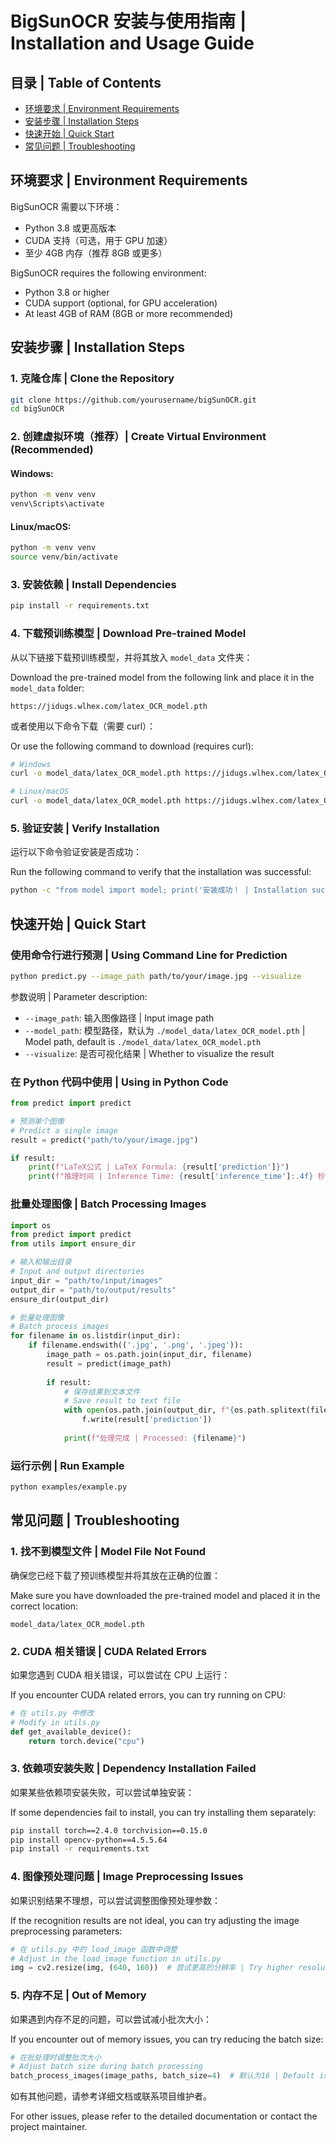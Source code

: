 # BigSunOCR 安装与使用指南 | Installation and Usage Guide

## 目录 | Table of Contents

- [环境要求 | Environment Requirements](#环境要求--environment-requirements)
- [安装步骤 | Installation Steps](#安装步骤--installation-steps)
- [快速开始 | Quick Start](#快速开始--quick-start)
- [常见问题 | Troubleshooting](#常见问题--troubleshooting)

## 环境要求 | Environment Requirements

BigSunOCR 需要以下环境：

- Python 3.8 或更高版本
- CUDA 支持（可选，用于 GPU 加速）
- 至少 4GB 内存（推荐 8GB 或更多）

BigSunOCR requires the following environment:

- Python 3.8 or higher
- CUDA support (optional, for GPU acceleration)
- At least 4GB of RAM (8GB or more recommended)

## 安装步骤 | Installation Steps

### 1. 克隆仓库 | Clone the Repository

```bash
git clone https://github.com/yourusername/bigSunOCR.git
cd bigSunOCR
```

### 2. 创建虚拟环境（推荐）| Create Virtual Environment (Recommended)

#### Windows:

```bash
python -m venv venv
venv\Scripts\activate
```

#### Linux/macOS:

```bash
python -m venv venv
source venv/bin/activate
```

### 3. 安装依赖 | Install Dependencies

```bash
pip install -r requirements.txt
```

### 4. 下载预训练模型 | Download Pre-trained Model

从以下链接下载预训练模型，并将其放入 `model_data` 文件夹：

Download the pre-trained model from the following link and place it in the `model_data` folder:

```
https://jidugs.wlhex.com/latex_OCR_model.pth
```

或者使用以下命令下载（需要 curl）：

Or use the following command to download (requires curl):

```bash
# Windows
curl -o model_data/latex_OCR_model.pth https://jidugs.wlhex.com/latex_OCR_model.pth

# Linux/macOS
curl -o model_data/latex_OCR_model.pth https://jidugs.wlhex.com/latex_OCR_model.pth
```

### 5. 验证安装 | Verify Installation

运行以下命令验证安装是否成功：

Run the following command to verify that the installation was successful:

```bash
python -c "from model import model; print('安装成功！ | Installation successful!')"
```

## 快速开始 | Quick Start

### 使用命令行进行预测 | Using Command Line for Prediction

```bash
python predict.py --image_path path/to/your/image.jpg --visualize
```

参数说明 | Parameter description:
- `--image_path`: 输入图像路径 | Input image path
- `--model_path`: 模型路径，默认为 `./model_data/latex_OCR_model.pth` | Model path, default is `./model_data/latex_OCR_model.pth`
- `--visualize`: 是否可视化结果 | Whether to visualize the result

### 在 Python 代码中使用 | Using in Python Code

```python
from predict import predict

# 预测单个图像
# Predict a single image
result = predict("path/to/your/image.jpg")

if result:
    print(f"LaTeX公式 | LaTeX Formula: {result['prediction']}")
    print(f"推理时间 | Inference Time: {result['inference_time']:.4f} 秒 | seconds")
```

### 批量处理图像 | Batch Processing Images

```python
import os
from predict import predict
from utils import ensure_dir

# 输入和输出目录
# Input and output directories
input_dir = "path/to/input/images"
output_dir = "path/to/output/results"
ensure_dir(output_dir)

# 批量处理图像
# Batch process images
for filename in os.listdir(input_dir):
    if filename.endswith(('.jpg', '.png', '.jpeg')):
        image_path = os.path.join(input_dir, filename)
        result = predict(image_path)
        
        if result:
            # 保存结果到文本文件
            # Save result to text file
            with open(os.path.join(output_dir, f"{os.path.splitext(filename)[0]}.txt"), "w") as f:
                f.write(result['prediction'])
            
            print(f"处理完成 | Processed: {filename}")
```

### 运行示例 | Run Example

```bash
python examples/example.py
```

## 常见问题 | Troubleshooting

### 1. 找不到模型文件 | Model File Not Found

确保您已经下载了预训练模型并将其放在正确的位置：

Make sure you have downloaded the pre-trained model and placed it in the correct location:

```
model_data/latex_OCR_model.pth
```

### 2. CUDA 相关错误 | CUDA Related Errors

如果您遇到 CUDA 相关错误，可以尝试在 CPU 上运行：

If you encounter CUDA related errors, you can try running on CPU:

```python
# 在 utils.py 中修改
# Modify in utils.py
def get_available_device():
    return torch.device("cpu")
```

### 3. 依赖项安装失败 | Dependency Installation Failed

如果某些依赖项安装失败，可以尝试单独安装：

If some dependencies fail to install, you can try installing them separately:

```bash
pip install torch==2.4.0 torchvision==0.15.0
pip install opencv-python==4.5.5.64
pip install -r requirements.txt
```

### 4. 图像预处理问题 | Image Preprocessing Issues

如果识别结果不理想，可以尝试调整图像预处理参数：

If the recognition results are not ideal, you can try adjusting the image preprocessing parameters:

```python
# 在 utils.py 中的 load_image 函数中调整
# Adjust in the load_image function in utils.py
img = cv2.resize(img, (640, 160))  # 尝试更高的分辨率 | Try higher resolution
```

### 5. 内存不足 | Out of Memory

如果遇到内存不足的问题，可以尝试减小批次大小：

If you encounter out of memory issues, you can try reducing the batch size:

```python
# 在批处理时调整批次大小
# Adjust batch size during batch processing
batch_process_images(image_paths, batch_size=4)  # 默认为16 | Default is 16
```

如有其他问题，请参考详细文档或联系项目维护者。

For other issues, please refer to the detailed documentation or contact the project maintainer. 